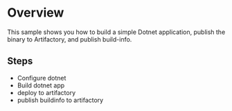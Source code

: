 # Overview
This sample shows you how to build a simple Dotnet application, publish the binary to Artifactory, and publish build-info.


## Steps 
* Configure dotnet 
* Build dotnet app
* deploy to artifactory 
* publish buildinfo to artifactory 